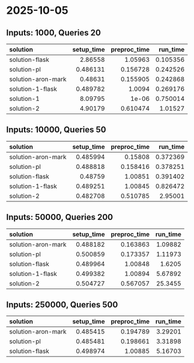 # 2025-10-05

## Inputs: 1000, Queries 20

| solution           |   setup_time |   preproc_time |   run_time |
|:-------------------|-------------:|---------------:|-----------:|
| solution-flask     |     2.86558  |       1.05963  |   0.105356 |
| solution-pl        |     0.486131 |       0.156728 |   0.242526 |
| solution-aron-mark |     0.48631  |       0.155905 |   0.242868 |
| solution-1-flask   |     0.489782 |       1.0094   |   0.269176 |
| solution-1         |     8.09795  |       1e-06    |   0.750014 |
| solution-2         |     4.90179  |       0.610474 |   1.01527  |

## Inputs: 10000, Queries 50

| solution           |   setup_time |   preproc_time |   run_time |
|:-------------------|-------------:|---------------:|-----------:|
| solution-aron-mark |     0.485994 |       0.15808  |   0.372369 |
| solution-pl        |     0.488818 |       0.158416 |   0.378251 |
| solution-flask     |     0.48759  |       1.00851  |   0.391402 |
| solution-1-flask   |     0.489251 |       1.00845  |   0.826472 |
| solution-2         |     0.482708 |       0.510785 |   2.95001  |

## Inputs: 50000, Queries 200

| solution           |   setup_time |   preproc_time |   run_time |
|:-------------------|-------------:|---------------:|-----------:|
| solution-aron-mark |     0.488182 |       0.163863 |    1.09882 |
| solution-pl        |     0.500859 |       0.173357 |    1.11973 |
| solution-flask     |     0.489964 |       1.00848  |    1.6205  |
| solution-1-flask   |     0.499382 |       1.00894  |    5.67892 |
| solution-2         |     0.504727 |       0.567057 |   25.3455  |

## Inputs: 250000, Queries 500

| solution           |   setup_time |   preproc_time |   run_time |
|:-------------------|-------------:|---------------:|-----------:|
| solution-aron-mark |     0.485415 |       0.194789 |    3.29201 |
| solution-pl        |     0.485481 |       0.198661 |    3.31898 |
| solution-flask     |     0.498974 |       1.00885  |    5.16703 |